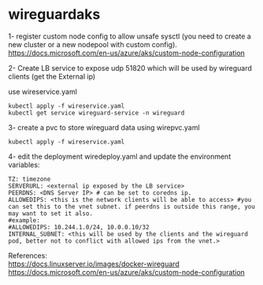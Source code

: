 # wireguardaks

1- register custom node config to allow unsafe sysctl (you need to create a new cluster or a new nodepool with custom config).
https://docs.microsoft.com/en-us/azure/aks/custom-node-configuration

2- Create LB service to expose udp 51820 which will be used by wireguard clients (get the External ip)

use wireservice.yaml
```
kubectl apply -f wireservice.yaml
kubectl get service wireguard-service -n wireguard
```

3- create a pvc to store wireguard data using wirepvc.yaml

```
kubectl apply -f wireservice.yaml
```

4- edit the deployment wiredeploy.yaml and update the environment variables:

```
TZ: timezone
SERVERURL: <external ip exposed by the LB service>
PEERDNS: <DNS Server IP> # can be set to coredns ip.
ALLOWEDIPS: <this is the network clients will be able to access> #you can set this to the vnet subnet. if peerdns is outside this range, you may want to set it also.
#example: 
#ALLOWEDIPS: 10.244.1.0/24, 10.0.0.10/32
INTERNAL_SUBNET: <this will be used by the clients and the wireguard pod, better not to conflict with allowed ips from the vnet.>

```




References:<br>
https://docs.linuxserver.io/images/docker-wireguard<br>
https://docs.microsoft.com/en-us/azure/aks/custom-node-configuration
